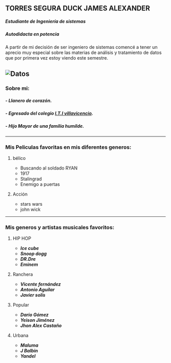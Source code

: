 ## TORRES SEGURA DUCK JAMES ALEXANDER
##### Estudiante de Ingeniería de sistemas 
##### Autodidacta en potencia 

A partir de mi decisión de ser ingeniero de sistemas comencé a tener un aprecio muy especial sobre las materias de análisis y tratamiento de datos que por primera vez estoy viendo este semestre. 

![Datos](https://cio.com.mx/wp-content/uploads/2019/01/analitica-datos-2019.jpg "analisis de datos")
---

### Sobre mi:

##### - *Llanero de **corazón**.*
##### - *Egresado del colegio [I.T.I villavicencio](https://itivillavo.blogspot.com/ "blog principal").*
##### - *Hijo Mayor de una familia humilde.*

---

### Mis Peliculas favoritas en mis diferentes generos:

1. bélico
	- Buscando al soldado RYAN 
	- 1917
	- Stalingrad
	- Enemigo a puertas 

2. Acción
	- stars wars
	- john wick 

---

### Mis generos y artistas musicales favoritos:

1. HIP HOP
	- ***Ice cube***
	- ***Snoop dogg***
	- ***DR.Dre***
	- ***Eminem***
2. Ranchera
	- ***Vicente fernández***
	- ***Antonio Aguilar***
	- ***Javier solís***

3. Popular
	- ***Dario Gómez***
	- ***Yeison Jiménez***
	- ***Jhon Alex Castaño***
4. Urbana

	- ***Maluma***
	- ***J Balbin***
	- ***Yandel***

